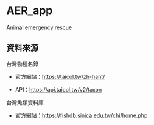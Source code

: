 # AER_app
Animal emergency rescue

## 資料來源
台灣物種名錄

- 官方網站：https://taicol.tw/zh-hant/

- API：https://api.taicol.tw/v2/taxon

台灣魚類資料庫

- 官方網站：https://fishdb.sinica.edu.tw/chi/home.php
